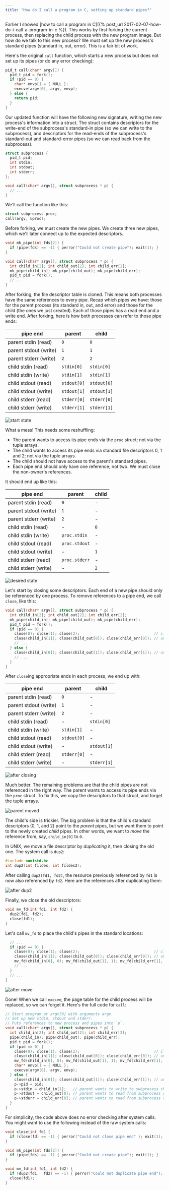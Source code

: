 ```yaml
---
title: "How do I call a program in C, setting up standard pipes?"
---
```


Earlier I showed [how to call a program in C]({% post_url 2017-02-07-how-do-i-call-a-program-in-c %}). This works by first forking the current process, then replacing the child process with the new program image. But how do we talk to this new process? We must set up the new process's standard pipes (standard in, out, error). This is a fair bit of work.

Here's the original `call` function, which starts a new process but does not set up its pipes (or do any error checking):

```c
pid_t call(char* argv[]) {
  pid_t pid = fork();
  if (pid == 0) {
    char* envp[] = { NULL };
    execve(argv[0], argv, envp);
  } else {
    return pid;
  }
}
```

Our updated function will have the following new signature, writing the new process's information into a struct. The struct contains descriptors for the write-end of the subprocess's standard-in pipe (so we can write to the subprocess), and descriptors for the read-ends of the subprocess's standard-out and standard-error pipes (so we can read back from the subprocess).

```c
struct subprocess {
  pid_t pid;
  int stdin;
  int stdout;
  int stderr;
};

void call(char* argv[], struct subprocess * p) {
  // ...
}
```

We'll call the function like this:

```c
struct subprocess proc;
call(argv, &proc);
```

Before forking, we must create the new pipes. We create three new pipes, which we'll later connect up to the expected descriptors.

```c
void mk_pipe(int fds[2]) {
  if (pipe(fds) == -1) { perror("Could not create pipe"); exit(1); }
}

void call(char* argv[], struct subprocess * p) {
  int child_in[2]; int child_out[2]; int child_err[2];
  mk_pipe(child_in); mk_pipe(child_out); mk_pipe(child_err);
  pid_t pid = fork();
  // ...
}
```

After forking, the file descriptor table is cloned. This means both processes have the same references to every pipe. Recap which pipes we have: those for the parent process (its standard in, out, and error) and those for the child (the ones we just created). Each of those pipes has a read end and a write end. After forking, here is how both processes can refer to those pipe ends:

| pipe end               | parent      | child     
| ---------------------- | ----------- | ---------
| parent stdin (read)    | `0`         | `0`         
| parent stdout (write)  | `1`         | `1`         
| parent stderr (write)  | `2`         | `2`         
| child stdin (read)     | `stdin[0]`  | `stdin[0]`  
| child stdin (write)    | `stdin[1]`  | `stdin[1]`  
| child stdout (read)    | `stdout[0]` | `stdout[0]`
| child stdout (write)   | `stdout[1]` | `stdout[1]`
| child stderr (read)    | `stderr[0]` | `stderr[0]`
| child stderr (write)   | `stderr[1]` | `stderr[1]`

![start state](/assets/2017-02-17-pipes/start.svg)

What a mess! This needs some reshuffling:

* The parent wants to access its pipe ends via the `proc` struct; not via the tuple arrays.
* The child wants to access its pipe ends via standard file descriptors 0, 1 and 2; not via the tuple arrays.
* The child should not have access to the parent's standard pipes.
* Each pipe end should only have one reference; not two. We must close the non-owner's references.

It should end up like this:

| pipe end               | parent        | child     
| ---------------------- | ------------- | ---------
| parent stdin (read)    | `0`           | -         
| parent stdout (write)  | `1`           | -         
| parent stderr (write)  | `2`           | -         
| child stdin (read)     | -             | `0`         
| child stdin (write)    | `proc.stdin`  | -         
| child stdout (read)    | `proc.stdout` | -         
| child stdout (write)   | -             | `1`         
| child stderr (read)    | `proc.stderr` | -         
| child stderr (write)   | -             | `2`         

![desired state](/assets/2017-02-17-pipes/finished.svg)

Let's start by closing some descriptors. Each end of a new pipe should only be referenced by one process. To remove references to a pipe end, we call `close`, like this:

```c
void call(char* argv[], struct subprocess * p) {
  int child_in[2]; int child_out[2]; int child_err[2];
  mk_pipe(child_in); mk_pipe(child_out); mk_pipe(child_err);
  pid_t pid = fork();
  if (pid == 0) {
    close(0); close(1); close(2);                                 // close parent pipes
    close(child_in[1]); close(child_out[0]); close(child_err[0]); // unused child pipe ends
    // ...
  } else {
    close(child_in[0]); close(child_out[1]); close(child_err[1]); // unused child pipe ends
    // ...
  }
}
```

After `close`ing appropriate ends in each process, we end up with:

| pipe end               | parent      | child     
| ---------------------- | ----------- | ---------
| parent stdin (read)    | `0`         | -       
| parent stdout (write)  | `1`         | -         
| parent stderr (write)  | `2`         | -       
| child stdin (read)     | -           | `stdin[0]`  
| child stdin (write)    | `stdin[1]`  | -
| child stdout (read)    | `stdout[0]` | -
| child stdout (write)   | -           | `stdout[1]`
| child stderr (read)    | `stderr[0]` | -
| child stderr (write)   | -           | `stderr[1]`

![after closing](/assets/2017-02-17-pipes/closed.svg)

Much better. The remaining problems are that the child pipes are not referenced in the right way. The parent wants to access its pipe ends via the `proc` struct. To fix this, we copy the descriptors to that struct, and forget the tuple arrays.

![parent moved](/assets/2017-02-17-pipes/parent_moved.svg)

The child's side is trickier. The big problem is that the child's standard descriptors (0, 1, and 2) point to the _parent_ pipes, but we want them to point to the newly created _child_ pipes. In other words, we want to _move_ the reference from, say, `child_in[0]` to `0`.

In UNIX, we move a file descriptor by _duplicating_ it, then closing the old one. The system call is `dup2`:

```c
#include <unistd.h>
int dup2(int fildes, int fildes2);
```

After calling `dup2(fd1, fd2)`, the resource previously referenced by `fd1` is now also referenced by `fd2`. Here are the references after duplicating them:

![after dup2](/assets/2017-02-17-pipes/after_dup2.svg)

Finally, we close the old descriptors:

```c
void mv_fd(int fd1, int fd2) {
  dup2(fd1, fd2);
  close(fd1);
}
```

Let's call `mv_fd` to place the child's pipes in the standard locations:

```c
  // ...
  if (pid == 0) {
    close(0); close(1); close(2);                                 // close parent pipes
    close(child_in[1]); close(child_out[0]); close(child_err[0]); // unused child pipe ends
    mv_fd(child_in[0], 0); mv_fd(child_out[1], 1); mv_fd(child_err[1], 2); // copy new fds to standard locations
    // ...
  }
  // ...
}
```

![after move](/assets/2017-02-17-pipes/moved.svg)

Done! When we call `execve`, the page table for the child process will be replaced, so we can forget it. Here's the full code for `call`:

```c
// Start program at argv[0] with arguments argv.
// Set up new stdin, stdout and stderr.
// Puts references to new process and pipes into `p`.
void call(char* argv[], struct subprocess * p) {
  int child_in[2]; int child_out[2]; int child_err[2];
  pipe(child_in); pipe(child_out); pipe(child_err);
  pid_t pid = fork();
  if (pid == 0) {
    close(0); close(1); close(2);                                 // close parent pipes
    close(child_in[1]); close(child_out[0]); close(child_err[0]); // unused child pipe ends
    mv_fd(child_in[0], 0); mv_fd(child_out[1], 1); mv_fd(child_err[1], 2);
    char* envp[] = { NULL };
    execve(argv[0], argv, envp);
  } else {
    close(child_in[0]); close(child_out[1]); close(child_err[1]); // unused child pipe ends
    p->pid = pid;
    p->stdin = child_in[1];   // parent wants to write to subprocess child_in
    p->stdout = child_out[0]; // parent wants to read from subprocess child_out
    p->stderr = child_err[0]; // parent wants to read from subprocess child_err
  }
}
```

For simplicity, the code above does no error checking after system calls. You might want to use the following instead of the raw system calls:

```c
void close(int fd) {
  if (close(fd) == -1) { perror("Could not close pipe end" ); exit(1); }
}

void mk_pipe(int fds[2]) {
  if (pipe(fds) == -1) { perror("Could not create pipe"); exit(1); }
}

void mv_fd(int fd1, int fd2) {
  if (dup2(fd1,  fd2) == -1) { perror("Could not duplicate pipe end"); exit(1); }
  close(fd1);
}
```
